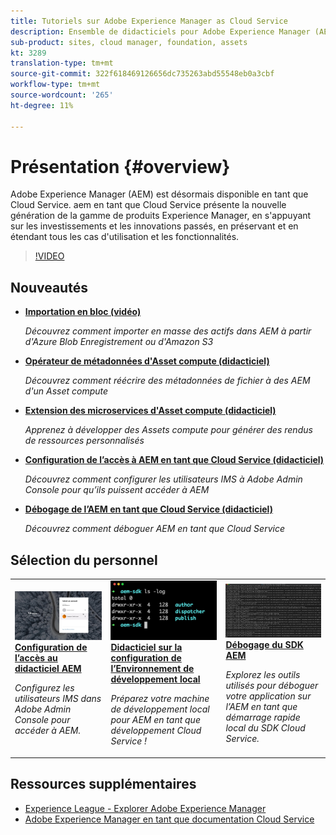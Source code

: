 ```yaml
---
title: Tutoriels sur Adobe Experience Manager as Cloud Service
description: Ensemble de didacticiels pour Adobe Experience Manager (AEM) en tant que Cloud Service
sub-product: sites, cloud manager, foundation, assets
kt: 3289
translation-type: tm+mt
source-git-commit: 322f618469126656dc735263abd55548eb0a3cbf
workflow-type: tm+mt
source-wordcount: '265'
ht-degree: 11%

---
```



# Présentation {#overview}

Adobe Experience Manager (AEM) est désormais disponible en tant que Cloud Service. aem en tant que Cloud Service présente la nouvelle génération de la gamme de produits Experience Manager, en s&#39;appuyant sur les investissements et les innovations passés, en préservant et en étendant tous les cas d&#39;utilisation et les fonctionnalités.

>[!VIDEO](https://video.tv.adobe.com/v/31085/?quality=12&learn=on)

## Nouveautés

* **[Importation en bloc (vidéo)](./migration/bulk-import.md)**

   *Découvrez comment importer en masse des actifs dans AEM à partir d&#39;Azure Blob Enregistrement ou d&#39;Amazon S3*

* **[Opérateur de métadonnées d&#39;Asset compute (didacticiel)](./asset-compute/advanced/metadata.md)**

   *Découvrez comment réécrire des métadonnées de fichier à des AEM d&#39;un Asset compute*

* **[Extension des microservices d&#39;Asset compute (didacticiel)](./asset-compute/overview.md)**

   *Apprenez à développer des Assets compute pour générer des rendus de ressources personnalisés*

* **[Configuration de l’accès à AEM en tant que Cloud Service (didacticiel)](./accessing/overview.md)**

   *Découvrez comment configurer les utilisateurs IMS à Adobe Admin Console pour qu’ils puissent accéder à AEM*

* **[Débogage de l’AEM en tant que Cloud Service (didacticiel)](./debugging/cloud-service/overview.md)**

   *Découvrez comment déboguer AEM en tant que Cloud Service*

## Sélection du personnel

<table>
   <td>
      <a href="./accessing/overview.md">
      <img alt="Configuration de l’accès à AEM en tant que Cloud Service" src="./assets/overview/staff-pick__accessing.png"/>
      </a>
      <div>
         <a href="./accessing/overview.md">
         <strong>Configuration de l’accès au didacticiel AEM</strong>
         </a>
      </div>
      <p>
         <em>Configurez les utilisateurs IMS dans Adobe Admin Console pour accéder à AEM.</em>
      <p>
   </td>   
   <td>
      <a href="./local-development-environment/overview.md">
      <img alt="Didacticiel sur la configuration de l’Environnement de développement local" src="./assets/overview/staff-pick__local-development-environment-set-up.png"/>
      </a>
      <div>
         <a href="./local-development-environment/overview.md">
         <strong>Didacticiel sur la configuration de l’Environnement de développement local</strong>
         </a>
      </div>
      <p>
         <em>Préparez votre machine de développement local pour AEM en tant que développement Cloud Service !</em>
      <p>
   </td>   
   <td>
      <a href="./debugging/aem-sdk-local-quickstart/overview.md">
      <img alt="Débogage du démarrage rapide local du SDK AEM" src="./assets/overview/staff-pick__debugging.png"/>
      </a>
      <div>
         <a href="./debugging/aem-sdk-local-quickstart/overview.md">
         <strong>Débogage du SDK AEM</strong>
         </a>
      </div>
      <p>
         <em>Explorez les outils utilisés pour déboguer votre application sur l’AEM en tant que démarrage rapide local du SDK Cloud Service.</em>
      <p>
   </td>
</table>

## Ressources supplémentaires

* [Experience League - Explorer Adobe Experience Manager](https://experienceleague.adobe.com/#recommended/solutions/experience-manager)
* [Adobe Experience Manager en tant que documentation Cloud Service](https://docs.adobe.com/content/help/fr-FR/experience-manager-cloud-service/landing/home.html)
